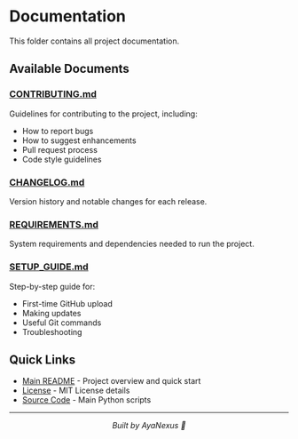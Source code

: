 # Documentation

This folder contains all project documentation.

## Available Documents

### [CONTRIBUTING.md](CONTRIBUTING.md)
Guidelines for contributing to the project, including:
- How to report bugs
- How to suggest enhancements
- Pull request process
- Code style guidelines

### [CHANGELOG.md](CHANGELOG.md)
Version history and notable changes for each release.

### [REQUIREMENTS.md](REQUIREMENTS.md)
System requirements and dependencies needed to run the project.

### [SETUP_GUIDE.md](SETUP_GUIDE.md)
Step-by-step guide for:
- First-time GitHub upload
- Making updates
- Useful Git commands
- Troubleshooting

## Quick Links

- [Main README](../README.md) - Project overview and quick start
- [License](../LICENSE) - MIT License details
- [Source Code](../src/) - Main Python scripts

---
<div align="center">
  <em>Built by AyaNexus 🦢</em>
</div>
